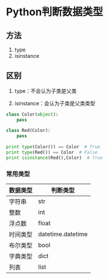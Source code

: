 ﻿# Python判断数据类型
## 方法
1. type
2. isinstance

## 区别
1. type：不会认为子类是父类

2. isinstance：会认为子类是父类类型

```python
class Color(object):
    pass
 
class Red(Color):
    pass
 
print type(Color()) == Color  # True
print type(Red()) == Color  # False
print isinstance(Red(),Color)  # True
```

### 常用类型
|数据类型|判断类型|
|-|-|
|字符串|str|
|整数|int|
|浮点数|float|
|时间类型|datetime.datetime|
|布尔类型|bool|
|字典类型|dict|
|列表|list|
